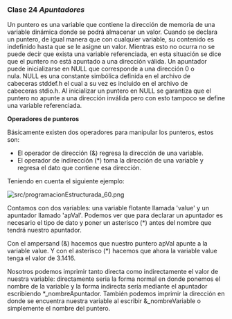 ### Clase 24 *Apuntadores*

Un puntero es una variable que contiene la dirección de memoria de una variable dinámica donde se podrá almacenar un valor. Cuando se declara un puntero, de igual manera que con cualquier variable, su contenido es indefinido hasta que se le asigne un valor. Mientras esto no ocurra no se puede decir que exista una variable referenciada, en esta situación se dice que el puntero no está apuntado a una dirección válida. Un apuntador puede inicializarse en NULL que corresponde a una dirección 0 o nula. NULL es una constante simbólica definida en el archivo de cabeceras stddef.h el cual a su vez es incluido en el archivo de cabeceras stdio.h. Al inicializar un puntero en NULL se garantiza que el puntero no apunte a una dirección inválida pero con esto tampoco se define una variable referenciada.

**Operadores de punteros**

Básicamente existen dos operadores para manipular los punteros, estos son:

- El operador de dirección (&) regresa la dirección de una variable.
- El operador de indirección (*) toma la dirección de una variable y regresa el dato que contiene esa dirección.

Teniendo en cuenta el siguiente ejemplo:

![src/programacionEstructurada_60.png](src/programacionEstructurada_60.png)

Contamos con dos variables: una variable flotante llamada 'value' y un apuntador llamado 'apVal'. Podemos ver que para declarar un apuntador es necesario el tipo de dato y poner un asterisco (*) antes del nombre que tendrá nuestro apuntador.

Con el ampersand (&) hacemos que nuestro puntero apVal apunte a la variable value. Y con el asterisco (*) hacemos que ahora la variable value tenga el valor de 3.1416.

Nosotros podemos imprimir tanto directa como indirectamente el valor de nuestra variable: directamente seria la forma normal en donde ponemos el nombre de la variable y la forma indirecta sería mediante el apuntador escribiendo *_nombreApuntador. También podemos imprimir la dirección en donde se encuentra nuestra variable al escribir &_nombreVariable o simplemente el nombre del puntero.
